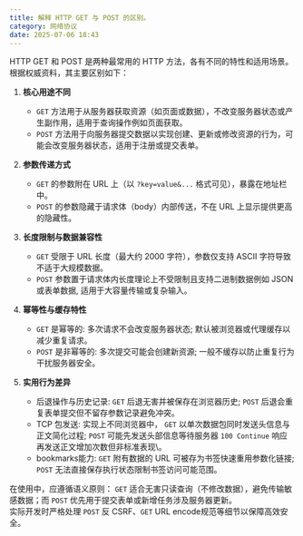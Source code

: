 ```yaml
---
title: 解释 HTTP GET 与 POST 的区别。
category: 网络协议
date: 2025-07-06 18:43
---
```

HTTP GET 和 POST 是两种最常用的 HTTP 方法，各有不同的特性和适用场景。根据权威资料，其主要区别如下：  

1. **核心用途不同**  
   - `GET` 方法用于从服务器获取资源（如页面或数据），不改变服务器状态或产生副作用，适用于查询操作例如页面获取。  
   - `POST` 方法用于向服务器提交数据以实现创建、更新或修改资源的行为，可能会改变服务器状态，适用于注册或提交表单。  

2. **参数传递方式**  
   - `GET` 的参数附在 URL 上（以 `?key=value&...` 格式可见），暴露在地址栏中。  
   - `POST` 的参数隐藏于请求体（body）内部传送，不在 URL 上显示提供更高的隐藏性。  

3. **长度限制与数据兼容性**  
   - `GET` 受限于 URL 长度（最大约 2000 字符），参数仅支持 ASCII 字符导致不适于大规模数据。  
   - `POST` 参数置于请求体内长度理论上不受限制且支持二进制数据例如 JSON 或表单数据, 适用于大容量传输或复杂输入。  

4. **幂等性与缓存特性**  
   - `GET` 是幂等的: 多次请求不会改变服务器状态; 默认被浏览器或代理缓存以减少重复请求。  
   - `POST` 是非幂等的: 多次提交可能会创建新资源; 一般不缓存以防止重复行为干扰服务器安全。  

5. **实用行为差异**  
   - 后退操作与历史记录: `GET` 后退无害并被保存在浏览器历史; `POST` 后退会重复表单提交但不留存参数记录避免冲突。  
   - TCP 包发送: 实现上不同浏览器中， `GET` 以单次数据包同时发送头信息与正文简化过程;  `POST` 可能先发送头部信息等待服务器 `100 Continue` 响应再发送正文增加次数但非标准表现\。  
   - bookmarks能力: `GET` 附有数据的 URL 可被存为书签快速重用参数化链接; `POST` 无法直接保存执行状态限制书签访问可能范围。  

在使用中，应遵循语义原则： `GET` 适合无害只读查询（不修改数据），避免传输敏感数据；而 `POST` 优先用于提交表单或新增任务涉及服务器更新。  
实际开发时严格处理 `POST` 反 CSRF、`GET` URL encode规范等细节以保障高效安全。
